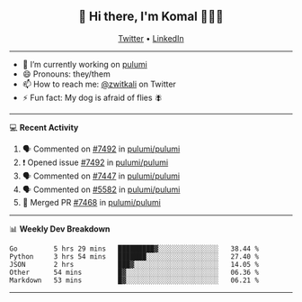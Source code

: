 <h2 align="center"> 👋 Hi there, I'm Komal 🧑🏾‍💻 </h2>
<p align="center">
    <a href="https://twitter.com/zwitkali">Twitter</a> •
    <a href="https://www.linkedin.com/in/komal-ali/">LinkedIn</a>
</p>

--------

- 🔭 I’m currently working on [pulumi](https://github.com/pulumi/pulumi)
- 😄 Pronouns: they/them
- 📫 How to reach me: [@zwitkali](https://twitter.com/zwitkali) on Twitter
- ⚡ Fun fact: My dog is afraid of flies 🪰

--------
💻 **Recent Activity**

<!--START_SECTION:activity-->
1. 🗣 Commented on [#7492](https://github.com/pulumi/pulumi/issues/7492) in [pulumi/pulumi](https://github.com/pulumi/pulumi)
2. ❗️ Opened issue [#7492](https://github.com/pulumi/pulumi/issues/7492) in [pulumi/pulumi](https://github.com/pulumi/pulumi)
3. 🗣 Commented on [#7447](https://github.com/pulumi/pulumi/issues/7447) in [pulumi/pulumi](https://github.com/pulumi/pulumi)
4. 🗣 Commented on [#5582](https://github.com/pulumi/pulumi/issues/5582) in [pulumi/pulumi](https://github.com/pulumi/pulumi)
5. 🎉 Merged PR [#7468](https://github.com/pulumi/pulumi/pull/7468) in [pulumi/pulumi](https://github.com/pulumi/pulumi)
<!--END_SECTION:activity-->

--------

📊 **Weekly Dev Breakdown**
<!--START_SECTION:waka-->
```text
Go         5 hrs 29 mins   █████████▓░░░░░░░░░░░░░░░   38.44 % 
Python     3 hrs 54 mins   ███████░░░░░░░░░░░░░░░░░░   27.40 % 
JSON       2 hrs           ███▓░░░░░░░░░░░░░░░░░░░░░   14.05 % 
Other      54 mins         █▓░░░░░░░░░░░░░░░░░░░░░░░   06.36 % 
Markdown   53 mins         █▓░░░░░░░░░░░░░░░░░░░░░░░   06.21 % 
```
<!--END_SECTION:waka-->

--------